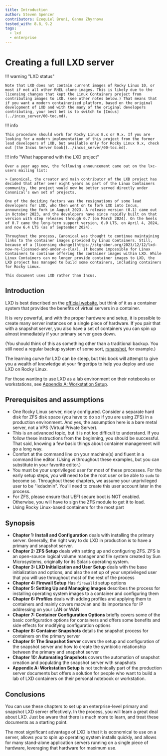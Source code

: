 ```yaml
---
title: Introduction 
author: Steven Spencer
contributors: Ezequiel Bruni, Ganna Zhyrnova
tested_with: 8.8, 9.2
tags:
  - lxd
  - enterprise
---
```


# Creating a full LXD server

!!! warning "LXD status"

    Note that LXD does not contain current images of Rocky Linux 10, or most if not all other RHEL clone images. This is likely due to the licensing changes that kept the Linux Containers project from contributing images to LXD. (see other notes below.) That means that if you want a modern containerized platform, based on the original development of LXD and with the many of the original developers contributing, your best bet is to switch to [Incus](../incus_server/00-toc.md). 

!!! info

    This procedure should work for Rocky Linux 8.x or 9.x. If you are looking for a modern implementation of this project from the former lead developers of LXD, but available only for Rocky Linux 9.x, check out [the Incus Server book](../incus_server/00-toc.md).

!!! info "What happened with the LXD project"

    Over a year ago now, the following announcement came out on the lxc-users mailing list:

    > Canonical, the creator and main contributor of the LXD project has decided that after over eight years as part of the Linux Containers community, the project would now be better served directly under Canonical’s own set of projects.

    One of the deciding factors was the resignations of some lead developers for LXD, who then went on to fork LXD into Incus, announcing the fork in August 2023. A release version (0.1) came out in October 2023, and the developers have since rapidly built on that version with step releases through 0.7 (on March 2024). On the heels of 0.7 came the long-term support version, 6.0 LTS, on April 4, 2024, and now 6.4 LTS (as of September 2024).

    Throughout the process, Canonical was thought to continue maintaining links to the container images provided by Linux Containers. Still, because of a [licensing change](https://stgraber.org/2023/12/12/lxd-now-re-licensed-and-under-a-cla/), it became impossible for Linux Containers to continue offering the container images within LXD. While Linux Containers can no longer provide container images to LXD, the LXD project has managed to build some containers, including containers for Rocky Linux. 

    This document uses LXD rather than Incus.

## Introduction

LXD is best described on the [official website](https://documentation.ubuntu.com/lxd/en/latest/), but think of it as a container system that provides the benefits of virtual servers in a container.

It is very powerful, and with the proper hardware and setup, it is possible to create many server instances on a single piece of hardware. If you pair that with a snapshot server, you also have a set of containers you can spin up almost immediately if your primary server goes down.

(You should think of this as something other than a traditional backup. You still need a regular backup system of some sort, [rsnapshot](../../guides/backup/rsnapshot_backup.md), for example.)

The learning curve for LXD can be steep, but this book will attempt to give you a wealth of knowledge at your fingertips to help you deploy and use LXD on Rocky Linux.

For those wanting to use LXD as a lab environment on their notebooks or workstations, see [Appendix A: Workstation Setup](30-appendix_a.md).

## Prerequisites and assumptions

* One Rocky Linux server, nicely configured. Consider a separate hard disk for ZFS disk space (you have to do so if you are using ZFS) in a production environment. And yes, the assumption here is a bare metal server, not a VPS (Virtual Private Server).
* This is an advanced topic, but it is not too difficult to understand. If you follow these instructions from the beginning, you should be successful. That said, knowing a few basic things about container management will go a long way.
* Comfort at the command line on your machine(s) and fluent in a command line editor. (Using _vi_ throughout these examples, but you can substitute in your favorite editor.)
* You must be your unprivileged user for most of these processes. For the early setup steps, you will need to be the root user or be able to `sudo` to become so. Throughout these chapters, we assume your unprivileged user to be "lxdadmin". You'll need to create this user account later in the process.
* For ZFS, please ensure that UEFI secure boot is NOT enabled. Otherwise, you will have to sign the ZFS module to get it to load.
* Using Rocky Linux-based containers for the most part

## Synopsis

* **Chapter 1: Install and Configuration** deals with installing the primary server. Generally, the right way to do LXD in production is to have a primary and snapshot server.
* **Chapter 2: ZFS Setup** deals with setting up and configuring ZFS. ZFS is an open-source logical volume manager and file system created by Sun Microsystems, originally for its Solaris operating system.
* **Chapter 3: LXD Initialization and User Setup** deals with the base initialization and options, and also the set up of your unprivileged user that you will use throughout most of the rest of the process
* **Chapter 4: Firewall Setup** Has `firewalld` setup options
* **Chapter 5: Setting Up and Managing Images** describes the process for installing operating system images to a container and configuring them
* **Chapter 6: Profiles** deals with adding profiles and applying them to containers and mainly covers macvlan and its importance for IP addressing on your LAN or WAN
* **Chapter 7: Container Configuration Options** briefly covers some of the basic configuration options for containers and offers some benefits and side effects for modifying configuration options
* **Chapter 8: Container Snapshots** details the snapshot process for containers on the primary server
* **Chapter 9: The Snapshot Server** covers the setup and configuration of the snapshot server and how to create the symbiotic relationship between the primary and snapshot server
* **Chapter 10: Automating Snapshots** covers the automation of snapshot creation and populating the snapshot server with snapshots
* **Appendix A: Workstation Setup** is not technically part of the production server documents but offers a solution for people who want to build a lab of LXD containers on their personal notebook or workstation.  

## Conclusions

You can use these chapters to set up an enterprise-level primary and snapshot LXD server effectively. In the process, you will learn a great deal about LXD. Just be aware that there is much more to learn, and treat these documents as a starting point.

The most significant advantage of LXD is that it is economical to use on a server, allows you to spin up operating system installs quickly, and allows for many stand-alone application servers running on a single piece of hardware, leveraging that hardware for maximum use.

